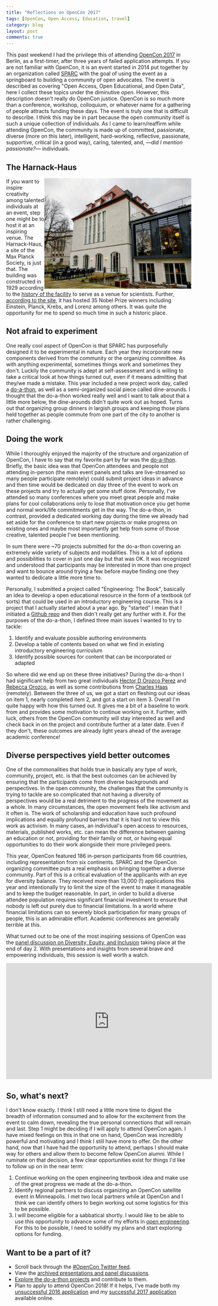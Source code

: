 ```yaml
---
title: "Reflections on OpenCon 2017"
tags: [OpenCon, Open Access, Education, travel]
category: blog
layout: post
comments: true
---
```


This past weekend I had the privilege this of attending [OpenCon 2017](https://www.opencon2017.org) in Berlin, as a first-timer, after three years of failed application attempts. If you are not familiar with OpenCon, it is an event started in 2014 put together by an organization called [SPARC](https://sparcopen.org/) with the goal of using the event as a springboard to building a community of open advocates. The event is described as covering "Open Access, Open Educational, and Open Data", here I collect these topics under the diminutive _open_. However, this description doesn't really do OpenCon justice. OpenCon is so much more than a conference, workshop, colloquium, or whatever name for a gathering of people attracts funding these days. The event is truly one that is difficult to describe. I think this may be in part because the open community itself is such a unique collection of individuals. As I came to learn/reaffirm while attending OpenCon, the community is made up of committed, passionate, diverse (more on this later), intelligent, hard-working, reflective, passionate, supportive, critical (in a good way), caring, talented, and, —_did I mention passionate?_— individuals.

## The Harnack-Haus
<img align="right" width="400px" src="https://raw.githubusercontent.com/devinberg/devinberg.github.com/master/images/Harnack-Haus.jpg" alt="Exterior photograph of the Harnack-Haus located in Berlin, Germany">

If you want to inspire creativity among talented individuals at an event, step one might be to host it at an inspiring venue. The Harnack-Haus, a site of the Max Planck Society, is just that. The building was constructed in 1929 according to the [history of the facility](http://www.harnackhaus-berlin.mpg.de/4318436/history) to serve as a venue for scientists. Further, [according to the site](http://www.harnackhaus-berlin.mpg.de/4324065/nobel-prize-winners), it has hosted 35 Nobel Prize winners including Einstein, Planck, Krebs, and Lorenz among others. It was quite the opportunity for me to spend so much time in such a historic place.

## Not afraid to experiment
One really cool aspect of OpenCon is that SPARC has purposefully designed it to be experimental in nature. Each year they incorporate new components derived from the community or the organizing committee. As with anything experimental, sometimes things work and sometimes they don't. Luckily the community is adept at self-assessment and is willing to take a critical look at how things turned out, even if it means admitting that they/we made a mistake. This year included a new project work day, called a [do-a-thon](https://doathon.opencon2017.org), as well as a semi-organized social piece called dine-arounds. I thought that the do-a-thon worked really well and I want to talk about that a little more below, the dine-arounds didn't quite work out as hoped. Turns out that organizing group dinners in largish groups and keeping those plans held together as people commute from one part of the city to another is rather challenging. 

## Doing the work
While I thoroughly enjoyed the majority of the structure and organization of OpenCon, I have to say that my favorite part by far was the [do-a-thon](https://doathon.opencon2017.org). Briefly, the basic idea was that OpenCon attendees and people not attending in-person (the main event panels and talks are live-streamed so many people participate remotely) could submit project ideas in advance and then time would be dedicated on day three of the event to work on these projects and try to actually get some stuff done. Personally, I've attended so many conferences where you meet great people and make plans for cool collaborations only to lose that motivation once you get home and normal work/life commitments get in the way. The do-a-thon, in contrast, provided a dedicated working day during the time we already had set aside for the conference to start new projects or make progress on existing ones and maybe most importantly get help from some of those creative, talented people I've been mentioning.

In sum there were ~70 projects submitted for the do-a-thon covering an extremely wide variety of subjects and modalities. This is a lot of options and possibilities to cover in just one day but that was OK. It was recognized and understood that participants may be interested in more than one project and want to bounce around trying a few before maybe finding one they wanted to dedicate a little more time to.

Personally, I submitted a project called "Engineering: The Book", basically an idea to develop a open educational resource in the form of a textbook (of sorts) that could be used in an introductory engineering course. This is a project that I actually started about a year ago. By "started" I mean that I initiated a [Github repo](https://www.github.com/openengr/engineering-the-book) and then didn't really get any further with it. For the purposes of the do-a-thon, I defined three main issues I wanted to try to tackle:
1. Identify and evaluate possible authoring environments
2. Develop a table of contents based on what we find in existing introductory engineering curriculum
3. Identify possible sources for content that can be incorporated or adapted  

So where did we end up on these three initiatives? During the do-a-thon I had significant help from two great individuals [Hector D Orozco Perez](https://twitter.com/neurohazardous) and [Rebecca Orozco](https://twitter.com/oro_becca), as well as some contributions from [Charles Haas](https://twitter.com/ProfCharlesHaas) (remotely). Between the three of us, we got a start on fleshing out our ideas on item 1, nearly completed item 2, and got a start on item 3. Overall I'm quite happy with how this turned out. It gives me a bit of a baseline to work from and provides some motivation to continue working on it. Further, with luck, others from the OpenCon community will stay interested as well and check back in on the project and contribute further at a later date. Even if they don't, these outcomes are already light years ahead of the average academic conference!

## Diverse perspectives yield better outcomes
One of the commonalities that holds true in basically any type of work, community, project, etc. is that the best outcomes can be achieved by ensuring that the participants come from diverse backgrounds and perspectives. In the open community, the challenges that the community is trying to tackle are so complicated that not having a diversity of perspectives would be a real detriment to the progress of the movement as a whole. In many circumstances, the open movement feels like activism and it often is. The work of scholarship and education have such profound implications and equally profound barriers that it is hard not to view this work as activism. In many cases, an individual's open access to resources, materials, published works, etc. can mean the difference between gaining an education or not, providing for their family or not, or having equal opportunities to do their work alongside their more privileged peers.

This year, OpenCon featured 186 in-person participants from 66 countries, including representation from six continents. SPARC and the OpenCon organizing committee puts a real emphasis on bringing together a diverse community. Part of this is a critical evaluation of the applicants with an eye for diversity balance. They received more than 13,000 (!) applications this year and intentionally try to limit the size of the event to make it manageable and to keep the budget reasonable. In part, in order to build a diverse attendee population requires significant financial investment to ensure that nobody is left out purely due to financial limitations. In a world where financial limitations can so severely block participation for many groups of people, this is an admirable effort. Academic conferences are generally terrible at this.

What turned out to be one of the most inspiring sessions of OpenCon was the [panel discussion on Diversity, Equity, and Inclusion](https://youtu.be/-VAUQMEe7Og?t=7h47m) taking place at the end of day 2. With presentations and insights from several brave and empowering individuals, this session is well worth a watch.

<iframe width="560" height="315" src="https://www.youtube.com/embed/-VAUQMEe7Og?start=28020" frameborder="0" gesture="media" allowfullscreen></iframe>

## So, what's next?
I don't know exactly. I think I still need a little more time to digest the breadth of information consumed and to allow for the excitement from the event to calm down, revealing the true personal connections that will remain and last. Step 1 might be deciding if I will apply to attend OpenCon again. I have mixed feelings on this in that one on hand, OpenCon was incredibly powerful and motivating and I think I still have more to offer. On the other hand, now that I have had the opportunity to attend, perhaps I should make way for others and allow them to become fellow OpenCon alumni. While I ruminate on that decision, a few clear opportunities exist for things I'd like to follow up on in the near term:
1. Continue working on the open engineering textbook idea and make use of the great progress we made at the do-a-thon.
2. Identify regional partners to discuss organizing an OpenCon satellite event in Minneapolis. I met two local partners while at OpenCon and I think we can identify others to begin working out some logistics for this to be possible.
3. I will become eligible for a sabbatical shortly. I would like to be able to use this opportunity to advance some of my efforts in [open engineering](http://www.openengr.com). For this to be possible, I need to solidify my plans and start exploring options for funding.

## Want to be a part of it?
* Scroll back through the [#OpenCon Twitter feed](https://twitter.com/search?q=%23OpenCon&src=typd).
* View the [archived presentations and panel discussions](https://www.youtube.com/channel/UC7MO7ngSqsBcvQvxNf-kpWg).
* [Explore the do-a-thon projects](https://github.com/sparcopen/doathon/issues?utf8=%E2%9C%93&q=is%3Aopen%20is%3Aissue%20) and contribute to them.
* Plan to apply to attend OpenCon 2018! If it helps, I've made both my [unsuccessful 2016 application](https://figshare.com/articles/Unsuccessful_OpenCon_2016_Application/5605576) and my [successful 2017 application](https://figshare.com/articles/Successful_OpenCon_2017_Application/5605585) available online.